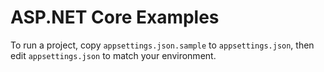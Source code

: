 # ASP.NET Core Examples

To run a project, copy `appsettings.json.sample` to `appsettings.json`,
then edit `appsettings.json` to match your environment.